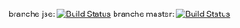 branche jse: [![Build Status](https://travis-ci.org/UFR27/M1_FRAMEWORK_EJB.svg?branch=jse)](https://travis-ci.org/UFR27/M1_FRAMEWORK_EJB)
branche master: [![Build Status](https://travis-ci.org/UFR27/M1_FRAMEWORK_EJB.svg?branch=master)](https://travis-ci.org/UFR27/M1_FRAMEWORK_EJB)
